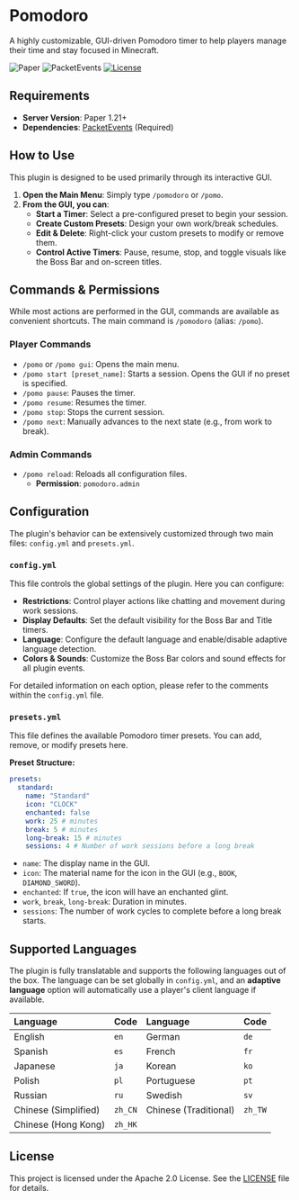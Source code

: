 # Pomodoro

A highly customizable, GUI-driven Pomodoro timer to help players manage their time and stay focused in Minecraft.

![Paper](https://img.shields.io/badge/Paper-1.21%2B-blue)
![PacketEvents](https://img.shields.io/badge/Dependency-PacketEvents-orange)
[![License](https://img.shields.io/badge/License-Apache%202.0-blue.svg)](./LICENSE)

## Requirements

- **Server Version**: Paper 1.21+
- **Dependencies**: [PacketEvents](https://modrinth.com/plugin/packetevents) (Required)

## How to Use

This plugin is designed to be used primarily through its interactive GUI.

1.  **Open the Main Menu**: Simply type `/pomodoro` or `/pomo`.
2.  **From the GUI, you can**:
    - **Start a Timer**: Select a pre-configured preset to begin your session.
    - **Create Custom Presets**: Design your own work/break schedules.
    - **Edit & Delete**: Right-click your custom presets to modify or remove them.
    - **Control Active Timers**: Pause, resume, stop, and toggle visuals like the Boss Bar and on-screen titles.

## Commands & Permissions

While most actions are performed in the GUI, commands are available as convenient shortcuts. The main command is `/pomodoro` (alias: `/pomo`).

### Player Commands

- `/pomo` or `/pomo gui`: Opens the main menu.
- `/pomo start [preset_name]`: Starts a session. Opens the GUI if no preset is specified.
- `/pomo pause`: Pauses the timer.
- `/pomo resume`: Resumes the timer.
- `/pomo stop`: Stops the current session.
- `/pomo next`: Manually advances to the next state (e.g., from work to break).

### Admin Commands

- `/pomo reload`: Reloads all configuration files.
  - **Permission**: `pomodoro.admin`

## Configuration

The plugin's behavior can be extensively customized through two main files: `config.yml` and `presets.yml`.

### `config.yml`

This file controls the global settings of the plugin. Here you can configure:

- **Restrictions**: Control player actions like chatting and movement during work sessions.
- **Display Defaults**: Set the default visibility for the Boss Bar and Title timers.
- **Language**: Configure the default language and enable/disable adaptive language detection.
- **Colors & Sounds**: Customize the Boss Bar colors and sound effects for all plugin events.

For detailed information on each option, please refer to the comments within the `config.yml` file.

### `presets.yml`

This file defines the available Pomodoro timer presets. You can add, remove, or modify presets here.

**Preset Structure:**

```yaml
presets:
  standard:
    name: "Standard"
    icon: "CLOCK"
    enchanted: false
    work: 25 # minutes
    break: 5 # minutes
    long-break: 15 # minutes
    sessions: 4 # Number of work sessions before a long break
```

- `name`: The display name in the GUI.
- `icon`: The material name for the icon in the GUI (e.g., `BOOK`, `DIAMOND_SWORD`).
- `enchanted`: If `true`, the icon will have an enchanted glint.
- `work`, `break`, `long-break`: Duration in minutes.
- `sessions`: The number of work cycles to complete before a long break starts.

## Supported Languages

The plugin is fully translatable and supports the following languages out of the box. The language can be set globally in `config.yml`, and an **adaptive language** option will automatically use a player's client language if available.

| Language             | Code    | Language              | Code    |
| :------------------- | :------ | :-------------------- | :------ |
| English              | `en`    | German                | `de`    |
| Spanish              | `es`    | French                | `fr`    |
| Japanese             | `ja`    | Korean                | `ko`    |
| Polish               | `pl`    | Portuguese            | `pt`    |
| Russian              | `ru`    | Swedish               | `sv`    |
| Chinese (Simplified) | `zh_CN` | Chinese (Traditional) | `zh_TW` |
| Chinese (Hong Kong)  | `zh_HK` |                       |         |

## License

This project is licensed under the Apache 2.0 License. See the [LICENSE](./LICENSE) file for details.
